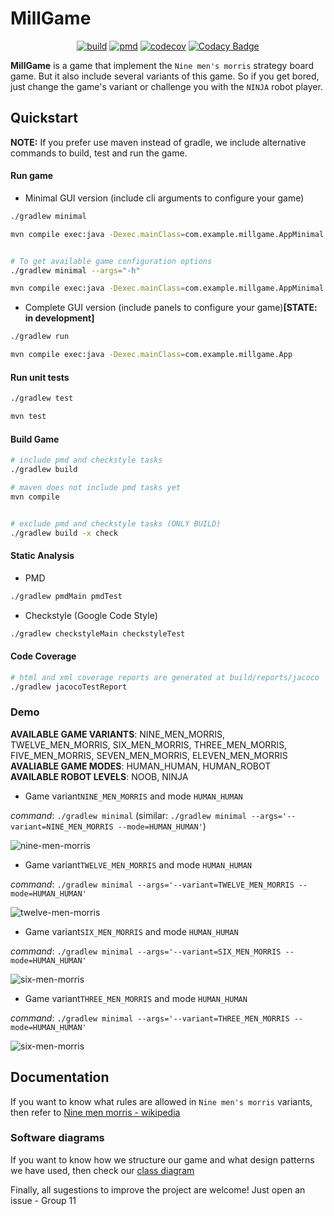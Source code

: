  # MillGame
 
 <!-- someone can help me to align these badges to the center! I'm so bad in html -->
<div style="text-align: center;margin-left:auto;margin-right:auto;width:500px">  
  
  
[![build](https://github.com/Billy-freespace/MillGame/actions/workflows/build.yml/badge.svg?branch=main)](https://github.com/Billy-freespace/MillGame/actions/workflows/build.yml)
[![pmd](https://github.com/Billy-freespace/MillGame/actions/workflows/pmd.yml/badge.svg?branch=test)](https://github.com/Billy-freespace/MillGame/actions/workflows/pmd.yml)
[![codecov](https://codecov.io/gh/Billy-freespace/MillGame/branch/main/graph/badge.svg?token=NJZOQUKC0T)](https://codecov.io/gh/Billy-freespace/MillGame)
[![Codacy Badge](https://app.codacy.com/project/badge/Grade/5043d99956d040769cba06312dff0cd0)](https://www.codacy.com/gh/Billy-freespace/MillGame/dashboard?utm_source=github.com&amp;utm_medium=referral&amp;utm_content=Billy-freespace/MillGame&amp;utm_campaign=Badge_Grade)
  

</div>


**MillGame** is a game that implement the `Nine men's morris` strategy board game. But it also include several variants of this game. So if you get bored, just change the game's variant or challenge you with the `NINJA` robot player.

## Quickstart
**NOTE:** If you prefer use maven instead of gradle, we include alternative commands to build, test and run the game.

#### Run game
* Minimal GUI version (include cli arguments to configure your game)
```bash
./gradlew minimal

mvn compile exec:java -Dexec.mainClass=com.example.millgame.AppMinimal


# To get available game configuration options
./gradlew minimal --args="-h"

mvn compile exec:java -Dexec.mainClass=com.example.millgame.AppMinimal -Dexec.args=-h
```
* Complete GUI version (include panels to configure your game)**[STATE: in development]**
```bash
./gradlew run

mvn compile exec:java -Dexec.mainClass=com.example.millgame.App
```

#### Run unit tests
```bash
./gradlew test

mvn test
```

#### Build Game

```bash
# include pmd and checkstyle tasks
./gradlew build

# maven does not include pmd tasks yet
mvn compile


# exclude pmd and checkstyle tasks (ONLY BUILD)
./gradlew build -x check
```


#### Static Analysis

* PMD
```bash
./gradlew pmdMain pmdTest
```

* Checkstyle (Google Code Style)
```bash
./gradlew checkstyleMain checkstyleTest
```

#### Code Coverage

```bash
# html and xml coverage reports are generated at build/reports/jacoco
./gradlew jacocoTestReport
```

### Demo

**AVAILABLE GAME VARIANTS**: NINE_MEN_MORRIS, TWELVE_MEN_MORRIS, SIX_MEN_MORRIS, THREE_MEN_MORRIS, FIVE_MEN_MORRIS, SEVEN_MEN_MORRIS, ELEVEN_MEN_MORRIS  
**AVALIABLE GAME MODES**: HUMAN_HUMAN, HUMAN_ROBOT  
**AVAILABLE ROBOT LEVELS**: NOOB, NINJA


* Game variant`NINE_MEN_MORRIS` and mode `HUMAN_HUMAN`

*command*: `./gradlew minimal` (similar: `./gradlew minimal --args='--variant=NINE_MEN_MORRIS --mode=HUMAN_HUMAN'`)

![nine-men-morris](demo/nine-men-morris-board.png)

* Game variant`TWELVE_MEN_MORRIS` and mode `HUMAN_HUMAN`

*command*: `./gradlew minimal --args='--variant=TWELVE_MEN_MORRIS --mode=HUMAN_HUMAN'`

![twelve-men-morris](demo/twelve-men-morris-board.png)

* Game variant`SIX_MEN_MORRIS` and mode `HUMAN_HUMAN`

*command*: `./gradlew minimal --args='--variant=SIX_MEN_MORRIS --mode=HUMAN_HUMAN'`

![six-men-morris](demo/six-men-morris-board.png)

* Game variant`THREE_MEN_MORRIS` and mode `HUMAN_HUMAN`

*command*: `./gradlew minimal --args='--variant=THREE_MEN_MORRIS --mode=HUMAN_HUMAN'`

![six-men-morris](demo/three-men-morris-board.png)


## Documentation

If you want to know what rules are allowed in `Nine men's morris` variants, then refer to [Nine men morris - wikipedia](https://en.wikipedia.org/wiki/Nine_men%27s_morris)

### Software diagrams
If you want to know how we structure our game and what design patterns we have used, then check our [class diagram](https://drive.google.com/file/d/1n-DbAE6KlZCJpNmzb_OeIX2zQQ1GxHFz/view?usp=sharing)


Finally, all sugestions to improve the project are welcome! Just open an issue - Group 11
